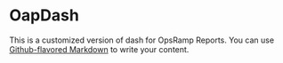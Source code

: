 # OapDash

This is a customized version of dash for OpsRamp Reports. You can use
[Github-flavored Markdown](https://guides.github.com/features/mastering-markdown/)
to write your content.